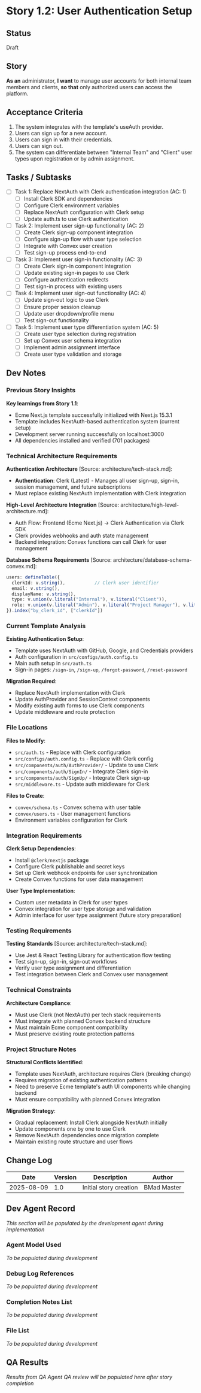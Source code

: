 # Story 1.2: User Authentication Setup

## Status
Draft

## Story
**As an** administrator,
**I want** to manage user accounts for both internal team members and clients,
**so that** only authorized users can access the platform.

## Acceptance Criteria
1. The system integrates with the template's useAuth provider.
2. Users can sign up for a new account.
3. Users can sign in with their credentials.
4. Users can sign out.
5. The system can differentiate between "Internal Team" and "Client" user types upon registration or by admin assignment.

## Tasks / Subtasks
- [ ] Task 1: Replace NextAuth with Clerk authentication integration (AC: 1)
  - [ ] Install Clerk SDK and dependencies
  - [ ] Configure Clerk environment variables
  - [ ] Replace NextAuth configuration with Clerk setup
  - [ ] Update auth.ts to use Clerk authentication
- [ ] Task 2: Implement user sign-up functionality (AC: 2)
  - [ ] Create Clerk sign-up component integration
  - [ ] Configure sign-up flow with user type selection
  - [ ] Integrate with Convex user creation
  - [ ] Test sign-up process end-to-end
- [ ] Task 3: Implement user sign-in functionality (AC: 3)
  - [ ] Create Clerk sign-in component integration
  - [ ] Update existing sign-in pages to use Clerk
  - [ ] Configure authentication redirects
  - [ ] Test sign-in process with existing users
- [ ] Task 4: Implement user sign-out functionality (AC: 4)
  - [ ] Update sign-out logic to use Clerk
  - [ ] Ensure proper session cleanup
  - [ ] Update user dropdown/profile menu
  - [ ] Test sign-out functionality
- [ ] Task 5: Implement user type differentiation system (AC: 5)
  - [ ] Create user type selection during registration
  - [ ] Set up Convex user schema integration
  - [ ] Implement admin assignment interface
  - [ ] Create user type validation and storage

## Dev Notes

### Previous Story Insights
**Key learnings from Story 1.1**:
- Ecme Next.js template successfully initialized with Next.js 15.3.1
- Template includes NextAuth-based authentication system (current setup)
- Development server running successfully on localhost:3000
- All dependencies installed and verified (701 packages)

### Technical Architecture Requirements
**Authentication Architecture** [Source: architecture/tech-stack.md]:
- **Authentication**: Clerk (Latest) - Manages all user sign-up, sign-in, session management, and future subscriptions
- Must replace existing NextAuth implementation with Clerk integration

**High-Level Architecture Integration** [Source: architecture/high-level-architecture.md]:
- Auth Flow: Frontend (Ecme Next.js) → Clerk Authentication via Clerk SDK
- Clerk provides webhooks and auth state management
- Backend integration: Convex functions can call Clerk for user management

**Database Schema Requirements** [Source: architecture/database-schema-convex.md]:
```typescript
users: defineTable({
  clerkId: v.string(),           // Clerk user identifier
  email: v.string(),
  displayName: v.string(),
  type: v.union(v.literal("Internal"), v.literal("Client")),
  role: v.union(v.literal("Admin"), v.literal("Project Manager"), v.literal("Creative"), v.literal("Client")),
}).index("by_clerk_id", ["clerkId"])
```

### Current Template Analysis
**Existing Authentication Setup**:
- Template uses NextAuth with GitHub, Google, and Credentials providers
- Auth configuration in `src/configs/auth.config.ts`
- Main auth setup in `src/auth.ts`
- Sign-in pages: `/sign-in`, `/sign-up`, `/forgot-password`, `/reset-password`

**Migration Required**:
- Replace NextAuth implementation with Clerk
- Update AuthProvider and SessionContext components
- Modify existing auth forms to use Clerk components
- Update middleware and route protection

### File Locations
**Files to Modify**:
- `src/auth.ts` - Replace with Clerk configuration
- `src/configs/auth.config.ts` - Replace with Clerk config
- `src/components/auth/AuthProvider/` - Update to use Clerk
- `src/components/auth/SignIn/` - Integrate Clerk sign-in
- `src/components/auth/SignUp/` - Integrate Clerk sign-up
- `src/middleware.ts` - Update auth middleware for Clerk

**Files to Create**:
- `convex/schema.ts` - Convex schema with user table
- `convex/users.ts` - User management functions
- Environment variables configuration for Clerk

### Integration Requirements
**Clerk Setup Dependencies**:
- Install `@clerk/nextjs` package
- Configure Clerk publishable and secret keys
- Set up Clerk webhook endpoints for user synchronization
- Create Convex functions for user data management

**User Type Implementation**:
- Custom user metadata in Clerk for user types
- Convex integration for user type storage and validation
- Admin interface for user type assignment (future story preparation)

### Testing Requirements
**Testing Standards** [Source: architecture/tech-stack.md]:
- Use Jest & React Testing Library for authentication flow testing
- Test sign-up, sign-in, sign-out workflows
- Verify user type assignment and differentiation
- Test integration between Clerk and Convex user management

### Technical Constraints
**Architecture Compliance**:
- Must use Clerk (not NextAuth) per tech stack requirements
- Must integrate with planned Convex backend structure
- Must maintain Ecme component compatibility
- Must preserve existing route protection patterns

### Project Structure Notes
**Structural Conflicts Identified**:
- Template uses NextAuth, architecture requires Clerk (breaking change)
- Requires migration of existing authentication patterns
- Need to preserve Ecme template's auth UI components while changing backend
- Must ensure compatibility with planned Convex integration

**Migration Strategy**:
- Gradual replacement: Install Clerk alongside NextAuth initially
- Update components one by one to use Clerk
- Remove NextAuth dependencies once migration complete
- Maintain existing route structure and user flows

## Change Log
| Date | Version | Description | Author |
|------|---------|-------------|--------|
| 2025-08-09 | 1.0 | Initial story creation | BMad Master |

## Dev Agent Record
*This section will be populated by the development agent during implementation*

### Agent Model Used
*To be populated during development*

### Debug Log References
*To be populated during development*

### Completion Notes List
*To be populated during development*

### File List
*To be populated during development*

## QA Results
*Results from QA Agent QA review will be populated here after story completion*